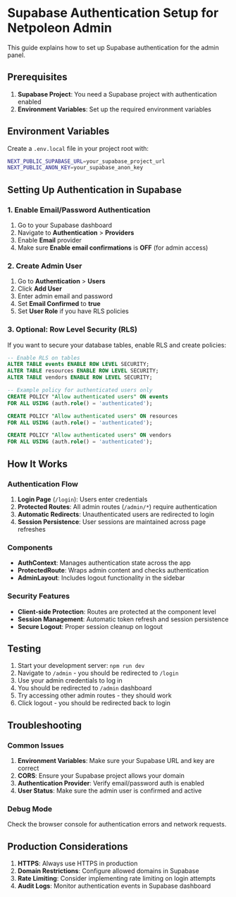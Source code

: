 # Supabase Authentication Setup for Netpoleon Admin

This guide explains how to set up Supabase authentication for the admin panel.

## Prerequisites

1. **Supabase Project**: You need a Supabase project with authentication enabled
2. **Environment Variables**: Set up the required environment variables

## Environment Variables

Create a `.env.local` file in your project root with:

```bash
NEXT_PUBLIC_SUPABASE_URL=your_supabase_project_url
NEXT_PUBLIC_ANON_KEY=your_supabase_anon_key
```

## Setting Up Authentication in Supabase

### 1. Enable Email/Password Authentication

1. Go to your Supabase dashboard
2. Navigate to **Authentication** > **Providers**
3. Enable **Email** provider
4. Make sure **Enable email confirmations** is **OFF** (for admin access)

### 2. Create Admin User

1. Go to **Authentication** > **Users**
2. Click **Add User**
3. Enter admin email and password
4. Set **Email Confirmed** to **true**
5. Set **User Role** if you have RLS policies

### 3. Optional: Row Level Security (RLS)

If you want to secure your database tables, enable RLS and create policies:

```sql
-- Enable RLS on tables
ALTER TABLE events ENABLE ROW LEVEL SECURITY;
ALTER TABLE resources ENABLE ROW LEVEL SECURITY;
ALTER TABLE vendors ENABLE ROW LEVEL SECURITY;

-- Example policy for authenticated users only
CREATE POLICY "Allow authenticated users" ON events
FOR ALL USING (auth.role() = 'authenticated');

CREATE POLICY "Allow authenticated users" ON resources
FOR ALL USING (auth.role() = 'authenticated');

CREATE POLICY "Allow authenticated users" ON vendors
FOR ALL USING (auth.role() = 'authenticated');
```

## How It Works

### Authentication Flow

1. **Login Page** (`/login`): Users enter credentials
2. **Protected Routes**: All admin routes (`/admin/*`) require authentication
3. **Automatic Redirects**: Unauthenticated users are redirected to login
4. **Session Persistence**: User sessions are maintained across page refreshes

### Components

- **AuthContext**: Manages authentication state across the app
- **ProtectedRoute**: Wraps admin content and checks authentication
- **AdminLayout**: Includes logout functionality in the sidebar

### Security Features

- **Client-side Protection**: Routes are protected at the component level
- **Session Management**: Automatic token refresh and session persistence
- **Secure Logout**: Proper session cleanup on logout

## Testing

1. Start your development server: `npm run dev`
2. Navigate to `/admin` - you should be redirected to `/login`
3. Use your admin credentials to log in
4. You should be redirected to `/admin` dashboard
5. Try accessing other admin routes - they should work
6. Click logout - you should be redirected back to login

## Troubleshooting

### Common Issues

1. **Environment Variables**: Make sure your Supabase URL and key are correct
2. **CORS**: Ensure your Supabase project allows your domain
3. **Authentication Provider**: Verify email/password auth is enabled
4. **User Status**: Make sure the admin user is confirmed and active

### Debug Mode

Check the browser console for authentication errors and network requests.

## Production Considerations

1. **HTTPS**: Always use HTTPS in production
2. **Domain Restrictions**: Configure allowed domains in Supabase
3. **Rate Limiting**: Consider implementing rate limiting on login attempts
4. **Audit Logs**: Monitor authentication events in Supabase dashboard

